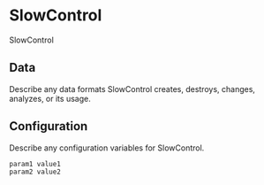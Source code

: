 # SlowControl

SlowControl

## Data

Describe any data formats SlowControl creates, destroys, changes, analyzes, or its usage.




## Configuration

Describe any configuration variables for SlowControl.

```
param1 value1
param2 value2
```
